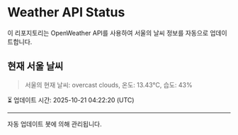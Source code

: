 
# Weather API Status

이 리포지토리는 OpenWeather API를 사용하여 서울의 날씨 정보를 자동으로 업데이트합니다.

## 현재 서울 날씨
> 서울의 현재 날씨: overcast clouds, 온도: 13.43°C, 습도: 43%

⏳ 업데이트 시간: 2025-10-21 04:22:20 (UTC)

---
자동 업데이트 봇에 의해 관리됩니다.
